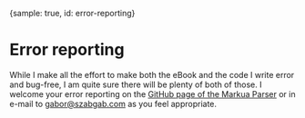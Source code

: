 {sample: true, id: error-reporting}
# Error reporting

While I make all the effort to make both the eBook and the code I write error and bug-free, I am quite sure there will be plenty of both of those. I welcome your error reporting on the [GitHub page of the Markua Parser](https://github.com/szabgab/perl5-markua-parser) or in e-mail to gabor@szabgab.com as you feel appropriate.


